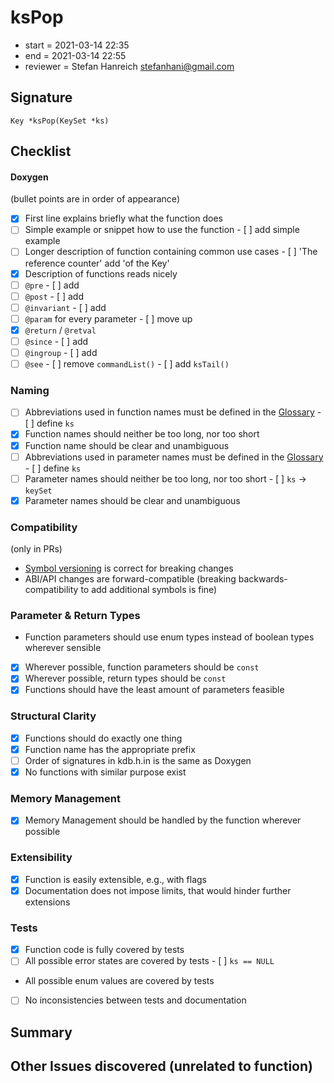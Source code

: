 # ksPop

- start = 2021-03-14 22:35
- end = 2021-03-14 22:55
- reviewer = Stefan Hanreich <stefanhani@gmail.com>

## Signature

`Key *ksPop(KeySet *ks)`

## Checklist

#### Doxygen

(bullet points are in order of appearance)

- [x] First line explains briefly what the function does
- [ ] Simple example or snippet how to use the function - [ ] add simple example
- [ ] Longer description of function containing common use cases - [ ] 'The reference counter' add 'of the Key'
- [x] Description of functions reads nicely
- [ ] `@pre` - [ ] add
- [ ] `@post` - [ ] add
- [ ] `@invariant` - [ ] add
- [ ] `@param` for every parameter - [ ] move up
- [x] `@return` / `@retval`
- [ ] `@since` - [ ] add
- [ ] `@ingroup` - [ ] add
- [ ] `@see` - [ ] remove `commandList()` - [ ] add `ksTail()`

### Naming

- [ ] Abbreviations used in function names must be defined in the
      [Glossary](/doc/help/elektra-glossary.md) - [ ] define `ks`
- [x] Function names should neither be too long, nor too short
- [x] Function name should be clear and unambiguous
- [ ] Abbreviations used in parameter names must be defined in the
      [Glossary](/doc/help/elektra-glossary.md) - [ ] define `ks`
- [ ] Parameter names should neither be too long, nor too short - [ ] `ks` -> `keySet`
- [x] Parameter names should be clear and unambiguous

### Compatibility

(only in PRs)

- [Symbol versioning](/doc/dev/symbol-versioning.md)
  is correct for breaking changes
- ABI/API changes are forward-compatible (breaking backwards-compatibility
  to add additional symbols is fine)

### Parameter & Return Types

- Function parameters should use enum types instead of boolean types
  wherever sensible
- [x] Wherever possible, function parameters should be `const`
- [x] Wherever possible, return types should be `const`
- [x] Functions should have the least amount of parameters feasible

### Structural Clarity

- [x] Functions should do exactly one thing
- [x] Function name has the appropriate prefix
- [ ] Order of signatures in kdb.h.in is the same as Doxygen
- [x] No functions with similar purpose exist

### Memory Management

- [x] Memory Management should be handled by the function wherever possible

### Extensibility

- [x] Function is easily extensible, e.g., with flags
- [x] Documentation does not impose limits, that would hinder further extensions

### Tests

- [x] Function code is fully covered by tests
- [ ] All possible error states are covered by tests - [ ] `ks == NULL`
- All possible enum values are covered by tests
- [ ] No inconsistencies between tests and documentation

## Summary

## Other Issues discovered (unrelated to function)
